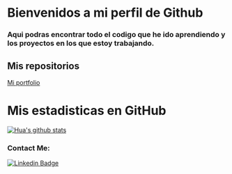# Bienvenidos a mi perfil de Github 

### Aqui podras encontrar todo el codigo que he ido aprendiendo y los proyectos en los que estoy trabajando.

## Mis repositorios

[Mi portfolio](https://github.com/DavidDlp/mi_porfolio)

# Mis estadisticas en GitHub
[![Hua's github stats](https://github-readme-stats.vercel.app/api?username=DavidDlp&show_icons=true&theme=dark)](https://github.com/DavidDlp/github-readme-stats)

### Contact Me:
[![Linkedin Badge](https://img.shields.io/badge/-David_Dlp-blue?style=flat-square&logo=Linkedin&logoColor=white&link=https://https://www.linkedin.com/in/david-dlp/)](https://www.linkedin.com/in/david-dlp/)
